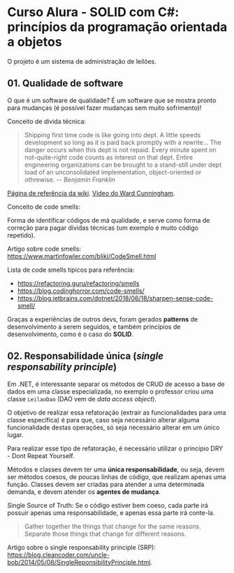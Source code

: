 # Curso Alura - SOLID com C#: princípios da programação orientada a objetos

O projeto é um sistema de administração de leilões.

## 01. Qualidade de software

O que é um software de qualidade? É um software que se mostra pronto para mudanças (é possível fazer mudanças sem muito sofrimento)!

Conceito de divida técnica:

> Shipping first time code is like going into dept. A little speeds development so long as it is paid back promptly with a rewrite... The danger occurs when this dept is not repaid. Every minute spent on not-quite-right code counts as interest on that dept. Entire engineering organizations can be brought to a stand-still under dept load of an unconsolidated implementation, object-oriented or othrewise.
> -- <cite>Benjamin Franklin</cite>

[Página de referência da wiki](https://en.wikipedia.org/wiki/Technical_debt).
[Vídeo do Ward Cunningham](https://www.youtube.com/watch?v=pqeJFYwnkjE).

Conceito de code smells:

Forma de identificar códigos de má qualidade, e serve como forma de correção para pagar dívidas técnicas (um exemplo é muito código repetido).

Artigo sobre code smells:
<https://www.martinfowler.com/bliki/CodeSmell.html>

Lista de code smells tipicos para referência:
- <https://refactoring.guru/refactoring/smells>
- <https://blog.codinghorror.com/code-smells/>
- <https://blog.jetbrains.com/dotnet/2018/06/18/sharpen-sense-code-smell/>

Graças a experiências de outros devs, foram gerados **patterns** de desenvolvimento a serem seguidos, e também princípios de desenvolvimento, como é o caso do **SOLID**.

## 02. Responsabilidade única (_single responsability principle_)

Em .NET, é interessante separar os métodos de CRUD de acesso a base de dados em uma classe especializada, no exemplo o professor criou uma classe `LeilaoDao` (DAO vem de _data access object_).

O objetivo de realizar essa refatoração (extrair as funcionalidades para uma classe específica) é para que, caso seja necessário alterar alguma funcionalidade destas operações, só seja necessário alterar em um único lugar.

Para realizar esse tipo de refatoração, é necessário utilizar o princípio DRY - Dont Repeat Yourself.

Métodos e classes devem ter uma **única responsabilidade**, ou seja, devem ser métodos coesos, de poucas linhas de código, que realizam apenas uma função. Classes devem ser criadas para atender a uma determinada demanda, e devem atender os **agentes de mudança**.

Single Source of Truth: Se o código estiver bem coeso, cada parte irá possuir apenas uma responsabilidade, e apenas essa parte irá conte-la.

> Gather together the things that change for the same reasons. Separate those things that change for different reasons.

Artigo sobre o single responsability principle (SRP): <https://blog.cleancoder.com/uncle-bob/2014/05/08/SingleReponsibilityPrinciple.html>.